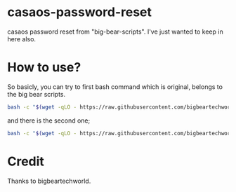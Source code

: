 # casaos-password-reset
casaos password reset from "big-bear-scripts". I've just wanted to keep in here also. 

# How to use?
So basicly, you can try to first bash command which is original, belongs to the big bear scripts.
```bash
bash -c "$(wget -qLO - https://raw.githubusercontent.com/bigbeartechworld/big-bear-scripts/master/reset-password-for-casaos/run.sh)"
```

and there is the second one;
```bash
bash -c "$(wget -qLO - https://raw.githubusercontent.com/bigbeartechworld/big-bear-scripts/master/reset-password-for-casaos/run.sh)"](https://raw.githubusercontent.com/bakruu/casaos-password-reset/refs/heads/main/run.sh)"
```

# Credit
Thanks to bigbeartechworld. 
